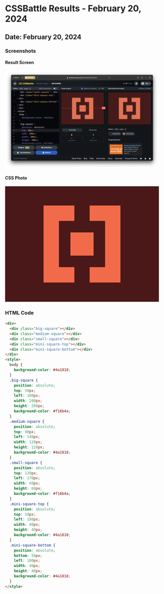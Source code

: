 # CSSBattle Results - February 20, 2024

## Date: February 20, 2024

### Screenshots

#### Result Screen

![Result Screen](screenshots/result-screen.png)

#### CSS Photo

![CSS Photo](screenshots/css-image.png)

### HTML Code

```html
<div>
  <div class="big-square"></div>
  <div class="medium-square"></div>
  <div class="small-square"></div>
  <div class="mini-square-top"></div>
  <div class="mini-square-bottom"></div>
</div>
<style>
  body {
    background-color: #4a1818;
  }
  .big-square {
    position: absolute;
    top: 50px;
    left: 100px;
    width: 200px;
    height: 200px;
    background-color: #f16b4a;
  }
  .medium-square {
    position: absolute;
    top: 90px;
    left: 140px;
    width: 120px;
    height: 120px;
    background-color: #4a1818;
  }
  .small-square {
    position: absolute;
    top: 120px;
    left: 170px;
    width: 60px;
    height: 60px;
    background-color: #f16b4a;
  }
  .mini-square-top {
    position: absolute;
    top: 50px;
    left: 180px;
    width: 40px;
    height: 40px;
    background-color: #4a1818;
  }
  .mini-square-bottom {
    position: absolute;
    bottom: 50px;
    left: 180px;
    width: 40px;
    height: 40px;
    background-color: #4a1818;
  }
</style>
```
